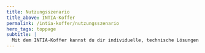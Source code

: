 ```yaml
---
title: Nutzungsszenario
title_above: INTIA-Koffer
permalink: /intia-koffer/nutzungsszenario
hero_tags: toppage
subtitle: |
  Mit dem INTIA-Koffer kannst du dir individuelle, technische Lösungen bauen. Er lädt dazu ein, Technik spielerisch kennenzulernen. So kannst du damit zum Beispiel individuelle Lösungen für deinen Arbeitsalltag entwickeln.
---
```


<figure>
  <img src="/assets/img/intia-case/INTIA_UseCase.svg" alt="" style="">
</figure>